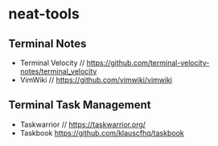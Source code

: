 # neat-tools

## Terminal Notes
- Terminal Velocity // https://github.com/terminal-velocity-notes/terminal_velocity
- VimWiki // https://github.com/vimwiki/vimwiki

## Terminal Task Management
- Taskwarrior // https://taskwarrior.org/
- Taskbook https://github.com/klauscfhq/taskbook
